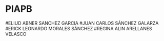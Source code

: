# PIAPB
#ELIUD ABNER SANCHEZ GARCIA
#JUAN CARLOS SÁNCHEZ GALARZA
#ERICK LEONARDO MORALES SÁNCHEZ 
#REGINA ALIN ARELLANES VELASCO 
